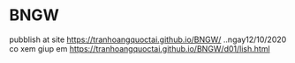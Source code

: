 # BNGW

pubblish at site https://tranhoangquoctai.github.io/BNGW/
..ngay12/10/2020 co xem giup em https://tranhoangquoctai.github.io/BNGW/d01/lish.html

